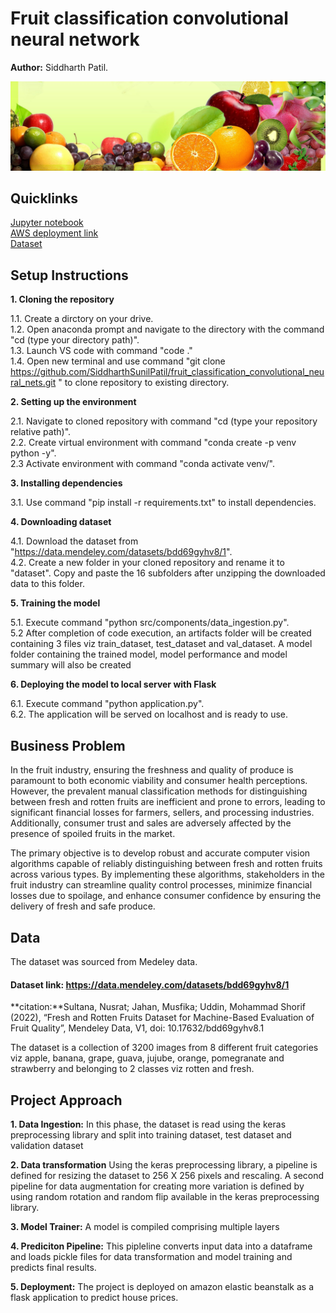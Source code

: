 # Fruit classification convolutional neural network
**Author:** Siddharth Patil.  

![image](https://github.com/SiddharthSunilPatil/fruit_classification_convolutional_neural_nets/blob/main/static/fruit_img_2.png)

## Quicklinks
[Jupyter notebook](https://github.com/SiddharthSunilPatil/fruit_classification_convolutional_neural_nets/blob/main/notebook/Fresh_Rotten_Fruit_Classification.ipynb)       
[AWS deployment link](http://trialproject-env.eba-mmr3didc.us-east-2.elasticbeanstalk.com/classify_image)  
[Dataset]( https://data.mendeley.com/datasets/bdd69gyhv8/1)

## Setup Instructions

**1. Cloning the repository**

1.1. Create a dirctory on your drive.  
1.2. Open anaconda prompt and navigate to the directory with the command "cd (type your directory path)".  
1.3. Launch VS code with command "code ."  
1.4. Open new terminal and use command "git clone https://github.com/SiddharthSunilPatil/fruit_classification_convolutional_neural_nets.git
" to clone repository to existing directory.  
 
**2. Setting up the environment**  

2.1. Navigate to cloned repository with command "cd (type your repository relative path)".  
2.2. Create virtual environment with command "conda create -p venv python -y".  
2.3  Activate environment with command "conda activate venv/".  

**3. Installing dependencies**  

3.1. Use command "pip install -r requirements.txt" to install dependencies.  

**4. Downloading dataset**

4.1. Download the dataset from "https://data.mendeley.com/datasets/bdd69gyhv8/1".  
4.2. Create a new folder in your cloned repository and rename it to "dataset". Copy and paste the 16 subfolders after unzipping the  downloaded data to this folder.    

**5. Training the model**  

5.1. Execute command "python src/components/data_ingestion.py".      
5.2  After completion of code execution, an artifacts folder will be created containing 3 files viz train_dataset, test_dataset and val_dataset. A model folder containing the trained model, model performance and model summary will also be created 

**6. Deploying the model to local server with Flask**

6.1. Execute command "python application.py".  
6.2. The application will be served on localhost and is ready to use.  

## Business Problem

In the fruit industry, ensuring the freshness and quality of produce is paramount to both economic viability and consumer health perceptions. However, the prevalent manual classification methods for distinguishing between fresh and rotten fruits are inefficient and prone to errors, leading to significant financial losses for farmers, sellers, and processing industries. Additionally, consumer trust and sales are adversely affected by the presence of spoiled fruits in the market.

The primary objective is to develop robust and accurate computer vision algorithms capable of reliably distinguishing between fresh and rotten fruits across various types. By implementing these algorithms, stakeholders in the fruit industry can streamline quality control processes, minimize financial losses due to spoilage, and enhance consumer confidence by ensuring the delivery of fresh and safe produce.

## Data

The dataset was sourced from Medeley data. 

#### Dataset link: https://data.mendeley.com/datasets/bdd69gyhv8/1

**citation:**Sultana, Nusrat; Jahan, Musfika; Uddin, Mohammad Shorif (2022), “Fresh and Rotten Fruits Dataset for Machine-Based Evaluation of Fruit Quality”, Mendeley Data, V1, doi: 10.17632/bdd69gyhv8.1

The dataset is a collection of 3200 images from 8 different fruit categories viz apple, banana, grape, guava, jujube, orange, pomegranate and strawberry and belonging to 2 classes viz rotten and fresh.

 
## Project Approach

**1. Data Ingestion:** In this phase, the dataset is read using the keras preprocessing library and split into training dataset, test dataset and validation dataset

**2. Data transformation** Using the keras preprocessing library, a pipeline is defined for resizing the dataset to 256 X 256 pixels and rescaling. A second pipeline for data augmentation for creating more variation is defined by using random rotation and random flip available in the keras preprocessing library. 

**3. Model Trainer:** A model is compiled comprising multiple layers 

**4. Prediciton Pipeline:** This pipleline converts input data into a dataframe and loads pickle files for data transformation and model training and predicts final results.

**5. Deployment:** The project is deployed on amazon elastic beanstalk as a flask application to predict house prices.








